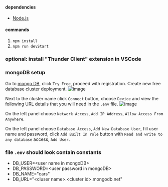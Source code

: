 #### dependencies
-  [Node.js]([https://www.mongodb.com/](https://nodejs.org/en/download/))

#### commands
1. `npm install`
2. `npm run devStart`

### optional: install "Thunder Client" extension in VSCode

### mongoDB setup
Go to [mongo DB](https://www.mongodb.com/), click `Try Free`, proceed with registration. Create new free database cluster deployment.
![image](https://github.com/jakubedzior/wsb-backend-sem-2/assets/63008584/d5b21ae5-01bd-41bc-aaf8-37297708c332)

Next to the cluster name click `Connect` button, choose `Device` and view the following URL details that you will need in the `.env` file.
![image](https://github.com/jakubedzior/wsb-backend-sem-2/assets/63008584/cb94ce57-c72f-4936-aa1f-1fda54cfa978)

On the left panel choose `Network Access`, `Add IP Address`, `Allow Access From Anywhere`.

On the left panel choose `Database Access`, `Add New Database User`, fill user name and password, click `Add Built In role` button with `Read and write to any database` access, `Add User`.

### file `.env` should look contain constants
- DB_USER=\<user name in mongoDB\>
- DB_PASSWORD=\<user password in mongoDB\>
- DB_NAME="cars"
- DB_URL="\<cluser name\>.\<cluster id\>.mongodb.net"
